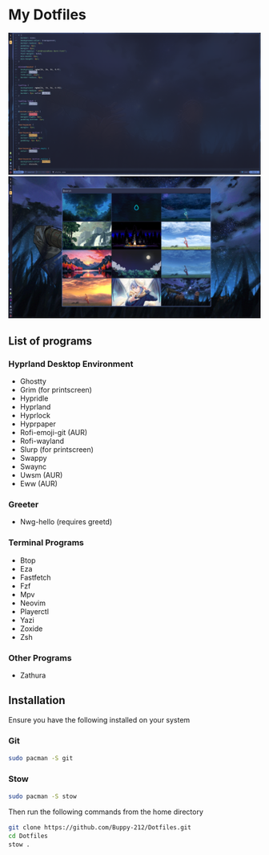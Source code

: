 # My Dotfiles

![My desktop with waybar and neovim running](Screenshots/neovim.png)
![Rofi Wallpaper Script](Screenshots/rofi.png)

## List of programs

### Hyprland Desktop Environment

- Ghostty
- Grim (for printscreen)
- Hypridle
- Hyprland
- Hyprlock
- Hyprpaper
- Rofi-emoji-git (AUR)
- Rofi-wayland
- Slurp (for printscreen)
- Swappy
- Swaync
- Uwsm (AUR)
- Eww (AUR)

### Greeter

- Nwg-hello (requires greetd)

### Terminal Programs

- Btop
- Eza
- Fastfetch
- Fzf
- Mpv
- Neovim
- Playerctl
- Yazi
- Zoxide
- Zsh

### Other Programs

- Zathura

## Installation

Ensure you have the following installed on your system

### Git

```Bash
sudo pacman -S git
```

### Stow

```Bash
sudo pacman -S stow
```

Then run the following commands from the home directory

```Bash
git clone https://github.com/Buppy-212/Dotfiles.git
cd Dotfiles
stow .
```

